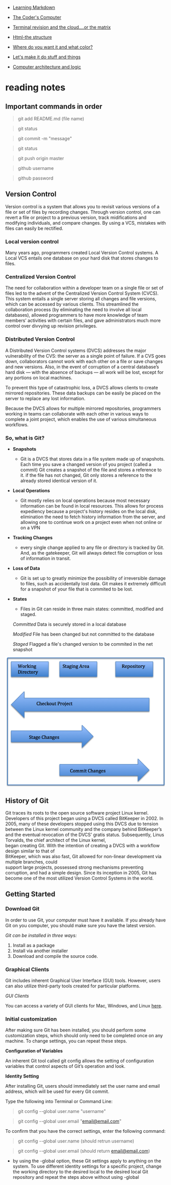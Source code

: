 <nav>

- [Learning Markdown](01-learning-markdown.md) 

- [The Coder's Computer](02-the-coders-computer.md)

- [Terminal revision and the cloud....or the matrix](03-revisions-and-the-cloud.md)

- [Html-the structure](04-structure-with-html.md)

- [Where do you want it and what color?](05-design-with-css.md)

- [Let's make it do stuff and things](06a-dynamic-with-javascript.md)

- [Computer architecture and logic](06b-computer-architecture-and-logic.md)

</nav>

# reading notes

## Important commands in order

>git add README.md (file name)

>git status

>git commit -m "message"

>git status

>git push origin master

>github username

>github password

## **Version Control**

Version control is a system that allows you to revisit various versions of a file or set of files by recording changes.
Through version control, one can revert a file or project to a previous version, track midifications and modifying individuals,
and compare changes.
By using a VCS, mistakes with files can easily be rectified.

### **Local version control**

Many years ago, programmers created Local Version Control systems. 
A Local VCS entails one database on your hard disk that stores changes to files.

### **Centralized Version Control**

The need for collaboration within a developer team on a single file or set of files led 
to the advent of the Centralized Version Control System (CVCS). This system entails a 
single server storing all changes and file versions, which can be accessed by various clients. 
This streamlined the collaboration process (by eliminating the need to involve all local databases), 
allowed programmers to have more knowledge of team members’ activities with certain files, and gave 
administrators much more control over divvying up revision privileges.

### **Distributed Version Control**

A Distributed Version Control systems (DVCS) addresses the major vulnerability of the CVS: the server as a
single point of failure. If a CVS goes down, collaborators cannot work with each other on a file or save
changes and new versions. Also, in the event of corruption of a central database’s hard disk — with the
absence of backups — all work will be lost, except for any portions on local machines.

To prevent this type of catastrophic loss, a DVCS allows clients to create mirrored repositories. These data
backups can be easily be placed on the server to replace any lost information.

Because the DVCS allows for multiple mirrored repositories, programmers working in teams can
collaborate with each other in various ways to complete a joint project, which enables the use of various
simultaneous workflows.

### **So, what is Git?**

* **Snapshots**
  - Git is a DVCS that stores data in a file system made up of snapshots. Each time you save a changed version of you project
  (called a commit) Git creates a snapshot of the file and stores a reference to it. if the file has not changed, Git only stores
  a reference to the already stored identical version of it.
  
* **Local Operations**
  - Git mostly relies on local operations because most necessary information can be found in local resources.
  This allows for process expediency because a project's history resides on the local disk, elimination the 
  need to fetch history information from the server, and allowing one to continue work on a project even when not online or on a VPN
  
* **Tracking Changes**
  - every single change applied to any file or directory is tracked by Git. And, as the gatekeeper, Git will always detect file
  corruption or loss of information in transit.
  
* **Loss of Data**
  - Git is set up to greatly minimize the possibility of irreversible damage to files, such as accidentally lost data. Git makes it extremely
  difficult for a snapshot of your file that is commited to be lost.
  
* **States**
  - Files in Git can reside in three main states: committed, modified and staged.
  
  *Committed*
  Data is securely stored in a local database
  
  *Modified*
  File has been changed but not committed to the database
  
  *Staged*
  Flagged a file's changed version to be commited in the net snapshot
  
![States Process](images/states.png)
  
## **History of Git**

Git traces its roots to the open source software project Linux kernel. Developers of this project began
using a DVCS called BitKeeper in 2002. In 2005, many of these developers stopped using this DVCS due to
tension between the Linux kernel community and the company behind BitKeeper’s and the eventual
revocation of the DVCS’ gratis status. Subsequently, Linus Torvalds, the chief architect of the Linux kernel,  
began creating Git. With the intention of creating a DVCS with a workflow design similar to that of  
BitKeeper, which was also fast, Git allowed for non-linear development via multiple branches, could  
support large projects, possessed strong mechanisms preventing corruption, and had a simple design.
Since its inception in 2005, Git has become one of the most utilized Version Control Systems in the world.

## **Getting Started**

### **Download Git**

In order to use Git, your computer must have it available. If you already have Git on you computer,
you should make sure you have the latest version.

*Git can be installed in three ways:*
  1. Install as a package
  2. Install via another installer
  3. Download and compile the source code.

### **Graphical Clients**

Git includes inherent Graphical User Interface (GUI) tools. However, users can also utilize third-party tools 
created for particular platforms.

*GUI Clients*

You can access a variety of GUI clients for Mac, Windows, and Linux [here](https://git-scm.com/downloads/guis).

### **Initial customization**

After making sure Git has been installed, you should perform some customization steps, which should only need to be completed once on any machine. 
To change settings, you can repeat these steps.

**Configuration of Variables**

An inherent Git tool called git config allows the setting of configuration variables that control aspects of Git’s operation and look.

**Identity Setting**

After installing Git, users should immediately set the user name and email address, which will be used for every Git commit.

Type the following into Terminal or Command Line:

> git config --global user.name "username"

> git config --global user.email "email@email.com"

To confirm that you have the correct settings, enter the following command:

> git config --global user.name (should retrun username)

> git config --global user.email (should return email@email.com) 

  - by using the -global option, these Git settings apply to anything on the system. To use different identity settings for a specific project, 
  change the working directory to the desired local to the desired local Git repository and repeat the steps above without using -global

